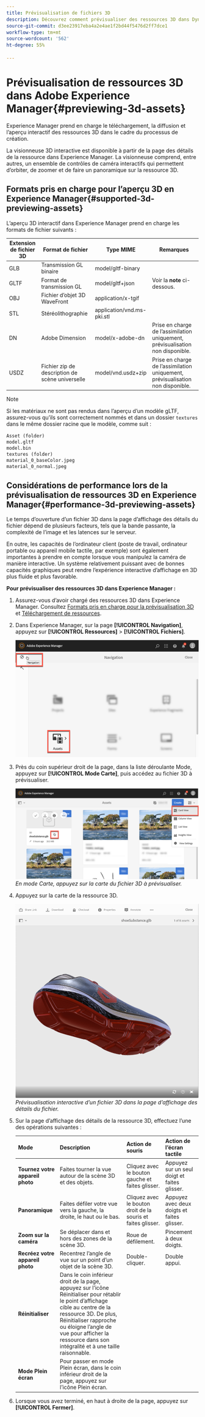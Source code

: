 ```yaml
---
title: Prévisualisation de fichiers 3D
description: Découvrez comment prévisualiser des ressources 3D dans Dynamic Media.
source-git-commit: d3ee23917eba4a2e4ae1f2bd44f5476d2ff7dce1
workflow-type: tm+mt
source-wordcount: '562'
ht-degree: 55%

---
```



# Prévisualisation de ressources 3D dans Adobe Experience Manager{#previewing-3d-assets}

Experience Manager prend en charge le téléchargement, la diffusion et l’aperçu interactif des ressources 3D dans le cadre du processus de création.

La visionneuse 3D interactive est disponible à partir de la page des détails de la ressource dans Experience Manager. La visionneuse comprend, entre autres, un ensemble de contrôles de caméra interactifs qui permettent d’orbiter, de zoomer et de faire un panoramique sur la ressource 3D.

<!-- See also [Working with 3D assets in Dynamic Media](/help/assets/dynamic-media/assets-3d.md). -->

## Formats pris en charge pour l’aperçu 3D en Experience Manager{#supported-3d-previewing-assets}

L’aperçu 3D interactif dans Experience Manager prend en charge les formats de fichier suivants :

| Extension de fichier 3D | Format de fichier | Type MIME | Remarques |
|---|---|---|---|
| GLB | Transmission GL binaire | model/gltf-binary |  |
| GLTF | Format de transmission GL | model/gltf+json | Voir la **note** ci-dessous. |
| OBJ | Fichier d’objet 3D WaveFront | application/x-tgif |  |
| STL | Stéréolithographie | application/vnd.ms-pki.stl |  |
| DN | Adobe Dimension | model/x-adobe-dn | Prise en charge de l’assimilation uniquement, prévisualisation non disponible. |
| USDZ | Fichier zip de description de scène universelle | model/vnd.usdz+zip | Prise en charge de l’assimilation uniquement, prévisualisation non disponible. |

>[!NOTE]
>
>Si les matériaux ne sont pas rendus dans l’aperçu d’un modèle gLTF, assurez-vous qu’ils sont correctement nommés et dans un dossier `textures` dans le même dossier racine que le modèle, comme suit :

    Asset (folder)
    model.gltf
    model.bin
    textures (folder)
    material_0_baseColor.jpeg
    material_0_normal.jpeg

## Considérations de performance lors de la prévisualisation de ressources 3D en Experience Manager{#performance-3d-previewing-assets}

Le temps d’ouverture d’un fichier 3D dans la page d’affichage des détails du fichier dépend de plusieurs facteurs, tels que la bande passante, la complexité de l’image et les latences sur le serveur.

En outre, les capacités de l’ordinateur client (poste de travail, ordinateur portable ou appareil mobile tactile, par exemple) sont également importantes à prendre en compte lorsque vous manipulez la caméra de manière interactive. Un système relativement puissant avec de bonnes capacités graphiques peut rendre l’expérience interactive d’affichage en 3D plus fluide et plus favorable.

**Pour prévisualiser des ressources 3D dans Experience Manager :**

1. Assurez-vous d’avoir chargé des ressources 3D dans Experience Manager.
Consultez [Formats pris en charge pour la prévisualisation 3D](#supported-3d-previewing-assets) et [Téléchargement de ressources](/help/assets/manage-digital-assets.md#uploading-assets).
1. Dans Experience Manager, sur la page **[!UICONTROL Navigation]**, appuyez sur **[!UICONTROL Ressources]** > **[!UICONTROL Fichiers]**.

   ![Page de navigation](/help/assets/dynamic-media/assets/navigation-assets.png)

1. Près du coin supérieur droit de la page, dans la liste déroulante Mode, appuyez sur **[!UICONTROL Mode Carte]**, puis accédez au fichier 3D à prévisualiser.

   ![Sélection de la carte 3D](/help/assets/dynamic-media/assets/3d-card-select.png)
   _En mode Carte, appuyez sur la carte du fichier 3D à prévisualiser._

1. Appuyez sur la carte de la ressource 3D.

   ![Prévisualisation 3D interactive](/help/assets/dynamic-media/assets/3d-preview.png)
   _Prévisualisation interactive d’un fichier 3D dans la page d’affichage des détails du fichier._
1. Sur la page d’affichage des détails de la ressource 3D, effectuez l’une des opérations suivantes :

   | Mode | Description | Action de souris | Action de l’écran tactile |
   | --- | --- | --- | --- |
   | **Tournez votre appareil photo** | Faites tourner la vue autour de la scène 3D et des objets. | Cliquez avec le bouton gauche et faites glisser. | Appuyez sur un seul doigt et faites glisser. |
   | **Panoramique** | Faites défiler votre vue vers la gauche, la droite, le haut ou le bas. | Cliquez avec le bouton droit de la souris et faites glisser. | Appuyez avec deux doigts et faites glisser. |
   | **Zoom sur la caméra** | Se déplacer dans et hors des zones de la scène 3D. | Roue de défilement. | Pincement à deux doigts. |
   | **Recréez votre appareil photo** | Recentrez l’angle de vue sur un point d’un objet de la scène 3D. | Double-cliquer. | Double appui. |
   | **Réinitialiser** | Dans le coin inférieur droit de la page, appuyez sur l’icône Réinitialiser pour rétablir le point d’affichage cible au centre de la ressource 3D. De plus, Réinitialiser rapproche ou éloigne l’angle de vue pour afficher la ressource dans son intégralité et à une taille raisonnable. |  |  |
   | **Mode Plein écran** | Pour passer en mode Plein écran, dans le coin inférieur droit de la page, appuyez sur l’icône Plein écran. |  |  |

1. Lorsque vous avez terminé, en haut à droite de la page, appuyez sur **[!UICONTROL Fermer]**.
